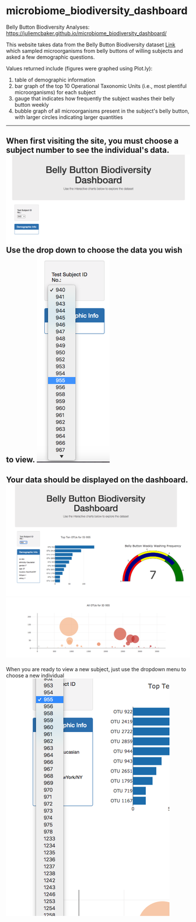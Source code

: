 microbiome_biodiversity_dashboard
============================
Belly Button Biodiversity Analyses: https://juliemcbaker.github.io/microbiome_biodiversity_dashboard/

This website takes data from the Belly Button Biodiversity dataset [Link][6] which sampled microorganisms from belly buttons of willing subjects and asked a few demographic questions.

Values returned include (figures were graphed using Plot.ly): 
1. table of demographic information
2. bar graph of the top 10 Operational Taxonomic Units  (i.e., most plentiful microorganisms) for each subject
3. gauge that indicates how frequently the subject washes their belly button weekly
4. bubble graph of all microorganisms present in the subject's belly button, with larger circles indicating larger quantities

--------------------------------------

When first visiting the site, you must choose a subject number to see the individual's data.
![Image][1]
Use the drop down to choose the data you wish to view. 
![Image][2]
-----------------------------------------
Your data should be displayed on the dashboard.
![Image][3]
![Image][4]
-----------------------------------------
When you are ready to view a new subject, just use the dropdown menu to choose a new individual
![Image][5]







[1]: https://github.com/juliemcbaker/belly_button_biodiversity/blob/master/images/initialization_page.png
[2]: https://github.com/juliemcbaker/belly_button_biodiversity/blob/master/images/choose_subject.png
[3]: https://github.com/juliemcbaker/belly_button_biodiversity/blob/master/images/report_pt1.png
[4]: https://github.com/juliemcbaker/belly_button_biodiversity/blob/master/images/dashboard_pt2.png
[5]: https://github.com/juliemcbaker/belly_button_biodiversity/blob/master/images/choose_next.png
[6]: http://robdunnlab.com/projects/belly-button-biodiversity/
